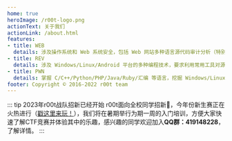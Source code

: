 ```yaml
---
home: true
heroImage: /r00t-logo.png
actionText: 关于我们 
actionLink: /about.html
features:
- title: WEB
  details: 涉及操作系统和 Web 系统安全，包括 Web 网站多种语言源代码审计分析（特别是 PHP）、数据库管理和 SQL 操作、Web 漏洞挖掘和利用（如 SQL 注入和 XSS）、服务器提权、编写代码补丁并修复网站漏洞等安全技能。 
- title: REV
  details: 涉及 Windows/Linux/Android 平台的多种编程技术，要求利用常用工具对源代码及二进制文件进行逆向分析，掌握 Android 移动应用 APK 文件的逆向分析，掌握加解密、内核编程、算法、反调试和代码混淆技术。
- title: PWN
  details: 掌握 C/C++/Python/PHP/Java/Ruby/汇编 等语言，挖掘 Windows/Linux（x86/x86_64 平台）二进制程序漏洞，掌握缓冲区溢出和格式化字符串攻击，编写并利用 shellcode。 
footer: Copyright © 2016-2022 r00t team 
---
```


::: tip 2023年r00t战队招新已经开始
r00t面向全校同学招新:clap:，今年份新生赛正在火热进行（[戳这里来玩！](/rtctf.html)），我们将在暑期举行为期一周的入门培训，方便大家快速了解CTF竞赛并体验其中的乐趣，感兴趣的同学欢迎加入**QQ群：419148228**，了解详情。
:::